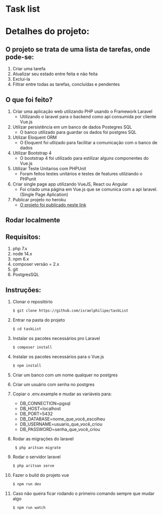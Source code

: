 # Task list

# Detalhes do projeto:

## O projeto se trata de uma lista de tarefas, onde pode-se:
1. Criar uma tarefa
1. Atualizar seu estado entre feita e não feita
1. Excluí-la
1. Filtrar entre todas as tarefas, concluídas e pendentes

## O que foi feito?

1. Criar uma aplicação web utilizando PHP usando o Framework Laravel
    * Utilizando o laravel para o backend como api consumida por cliente Vue.js
1. Utilizar persistência em um banco de dados Postegres SQL
    * O banco utilizado para guardar os dados foi postgres SQL
1. Utilizar Eloquent ORM
    * O Eloquent foi utlizado para facilitar a comunicação com o banco de dados
1. Utilizar Bootstrap 4
    * O bootstrap 4 foi utilizado para estilizar alguns componentes do Vue.js
1. Utilizar Teste Unitarios com PHPUnit
    * Foram feitos testes unitários e testes de features utilziando o PHPunit
1. Criar single page app utilizando VueJS, React ou Angular
    * Foi criado uma página em Vue.js que se comunica com a api laravel. (Single Page Aplication)
1. Publicar projeto no heroku
    * [O projeto foi publicado neste link](https://itasklist.herokuapp.com/)


## Rodar localmente

## Requisitos:
1. php 7.x
1. node 14.x
1. npm 6.x
1. composer versão = 2.x
1. git
1. PostgresSQL


## Instruções:

1. Clonar o repositório

    ```sh
    $ git clone https://github.com/israelphilipe/taskList
    ```
1. Entrar na pasta do projeto
    ```sh
    $ cd taskList
    ```
1. Instalar os pacotes necessários pro Laravel
    ```sh
    $ composer install
    ```
1. Instalar os pacotes necessários para o Vue.js
    ```sh
    $ npm install
    ```
1. Criar um banco com um nome qualquer no postgres

1. Criar um usuário com senha no postgres

1. Copiar o .env.example e mudar as variáveis para:
    * DB_CONNECTION=pgsql
    * DB_HOST=localhost
    * DB_PORT=5432
    * DB_DATABASE=nome_que_você_escolheu
    * DB_USERNAME=usuario_que_você_criou
    * DB_PASSWORD=senha_que_você_criou

1. Rodar as migrações do laravel
   ```sh
    $ php aritsan migrate
    ```

1. Rodar o servidor laravel
    ```sh
    $ php aritsan serve
    ```

1. Fazer o build do projeto vue
    ```sh
    $ npm run dev
    ```
1. Caso não queira ficar rodando o primeiro comando sempre que mudar algo
    ```sh
    $ npm run watch
    ```
    <br>
    


